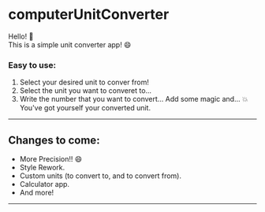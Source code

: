 # computerUnitConverter
Hello! :wave:
<br>
This is a simple unit converter app! :smile:
### Easy to use:
1. Select your desired unit to conver from!
2. Select the unit you want to converet to...
3. Write the number that you want to convert...
Add some  magic and... :boom: You've got yourself your converted unit.

---

## Changes to come:
- More Precision!! :smile:
- Style Rework.
- Custom units (to convert to, and to convert from).
- Calculator app.
- And more!

---
